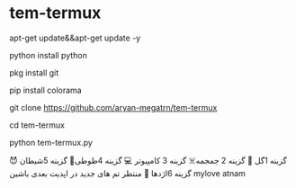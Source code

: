# tem-termux
apt-get update&&apt-get update -y

python install python 

pkg install git

pip install colorama

git clone https://github.com/aryan-megatrn/tem-termux

cd tem-termux

python tem-termux.py

گزینه 1گل 💐
گزینه 2 جمجمه☠️
گزینه 3 کامپیوتر 💻
گزینه 4طوطی🦜
گزینه 5شیطان 😈
گزینه 6اژدها 🐉
منتظر تم های جدید در اپدیت بعدی باشین
mylove atnam
